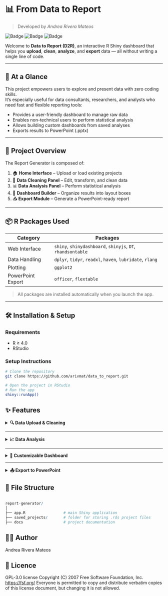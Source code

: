 

# 📊 From Data to Report

> Developed by *Andrea Rivera Mateos*

![Badge](https://img.shields.io/badge/R_code-%23276DC3?logo=R&labelColor=white&logoColor=%23276DC3)
![Badge](https://img.shields.io/badge/HTML-grey?logo=html5&logoColor=gray&labelColor=white)
![Badge](https://img.shields.io/badge/CSS-blue?logo=css3&logoColor=white&labelColor=white)

Welcome to **Data to Report (D2R)**, an interactive R Shiny dashboard that helps you **upload**, **clean**, **analyze**, and **export** data — all without writing a single line of code.

---

## 🚀 At a Glance

This project empowers users to explore and present data with zero coding skills.  
It’s especially useful for data consultants, researchers, and analysts who need fast and flexible reporting tools:

- Provides a user-friendly dashboard to manage raw data
- Enables non-technical users to perform statistical analysis
- Allows building custom dashboards from saved analyses
- Exports results to PowerPoint (.pptx)

---

## 🧠 Project Overview

The Report Generator is composed of:

1. 🏠 **Home Interface** – Upload or load existing projects
2. 🧽 **Data Cleaning Panel** – Edit, transform, and clean data
3. 📊 **Data Analysis Panel** – Perform statistical analysis
4. 🧱 **Dashboard Builder** – Organize results into layout boxes
5. 📤 **Export Module** – Generate a PowerPoint-ready report

---

## 📦 R Packages Used

| Category            | Packages                                                             |
|---------------------|----------------------------------------------------------------------|
| Web Interface        | `shiny`, `shinydashboard`, `shinyjs`, `DT`, `rhandsontable`         |
| Data Handling        | `dplyr`, `tidyr`, `readxl`, `haven`, `lubridate`, `rlang`           |
| Plotting             | `ggplot2`                                                            |
| PowerPoint Export    | `officer`, `flextable`                                               |

> All packages are installed automatically when you launch the app.

---

## 🛠️ Installation & Setup

### Requirements

- R ≥ 4.0
- RStudio

### Setup Instructions

```bash
# Clone the repository
git clone https://github.com/arivmat/data_to_report.git

# Open the project in RStudio
# Run the app
shiny::runApp()

```


## ✨ Features

<details>
<summary><strong> 🔍 Data Upload & Cleaning </strong></summary>

- Import `.csv`, `.xlsx`, `.xls`, or `.dta` files.
- Clean your dataset with tools to:
  - Rename variables
  - Drop rows with missing values
  - Fill NAs with *Mean* or *"Unknown"*
  - Parse dates, recode values, and more!
- Undo recent edits before committing changes.

</details>
 
---

<details>
<summary><strong> 📈 Data Analysis </strong></summary>

- **Univariate**: Frequency, Mean, Median, Std Dev, Histograms, Boxplots
- **Bivariate**: Contingency tables, Scatterplots with regression lines
- **Multivariate**: Missingness summaries

</details>

---

<details>
<summary><strong> 🧩 Customizable Dashboard </strong></summary>

- Drag-and-drop saved analyses into layout slots
- Choose between table or chart views
- Automatically rebuild dashboard UI

</details>

---

<details>
<summary><strong> 📤 Export to PowerPoint </strong></summary>

- Create a presentation-ready `.pptx` report
- Includes tables, charts, and project info
- Powered by [`officer`](https://davidgohel.github.io/officer/) and [`flextable`](https://davidgohel.github.io/flextable/)

</details>


## 📁 File Structure

```r

report-generator/
│
├── app.R                 # main Shiny application
├── saved_projects/       # folder for storing .rds project files
├── docs                  # project documentation

```

## 👩‍💻 Author

Andrea Rivera Mateos

## 🪪 Licence

GPL-3.0 license
Copyright (C) 2007 Free Software Foundation, Inc. <https://fsf.org/>
Everyone is permitted to copy and distribute verbatim copies of this license document, but changing it is not allowed.

